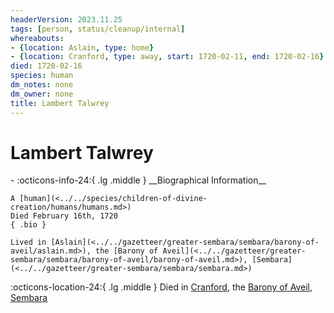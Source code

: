 ```yaml
---
headerVersion: 2023.11.25
tags: [person, status/cleanup/internal]
whereabouts:
- {location: Aslain, type: home}
- {location: Cranford, type: away, start: 1720-02-11, end: 1720-02-16}
died: 1720-02-16
species: human
dm_notes: none
dm_owner: none
title: Lambert Talwrey
---
```

# Lambert Talwrey
<div class="grid cards ext-narrow-margin ext-one-column" markdown>
- :octicons-info-24:{ .lg .middle } __Biographical Information__

    A [human](<../../species/children-of-divine-creation/humans/humans.md>)  
    Died February 16th, 1720  
    { .bio }

    Lived in [Aslain](<../../gazetteer/greater-sembara/sembara/barony-of-aveil/aslain.md>), the [Barony of Aveil](<../../gazetteer/greater-sembara/sembara/barony-of-aveil/barony-of-aveil.md>), [Sembara](<../../gazetteer/greater-sembara/sembara/sembara.md>)
</div>

:octicons-location-24:{ .lg .middle } Died in [Cranford](<../../gazetteer/greater-sembara/sembara/barony-of-aveil/cranford.md>), the [Barony of Aveil](<../../gazetteer/greater-sembara/sembara/barony-of-aveil/barony-of-aveil.md>), [Sembara](<../../gazetteer/greater-sembara/sembara/sembara.md>)



